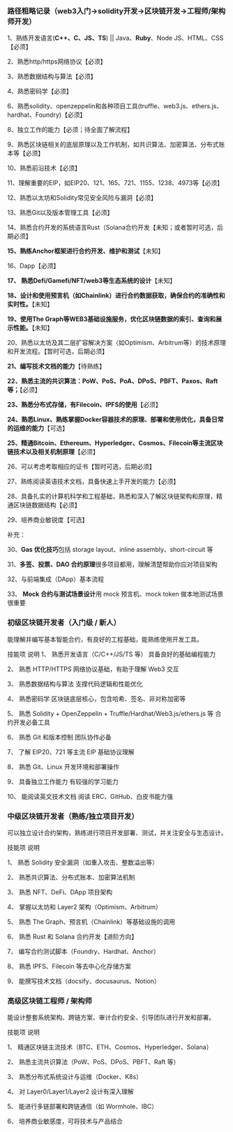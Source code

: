 ### 路径粗略记录（web3入门->solidity开发->区块链开发->工程师/架构师开发）

1、熟练开发语言(**C++、C、JS、TS**) || Java、**Ruby**、Node JS、HTML、CSS【必须】

2、熟悉http/https网络协议【必须】

3、熟悉数据结构与算法【必须】

4、熟悉密码学【必须】

6、熟悉solidity、openzeppelin和各种项目工具(truffle、web3.js、ethers.js、hardhat、Foundry)【必须】

8、独立工作的能力【必须；待全面了解流程】

9、熟悉区块链相关的底层原理以及工作机制，如共识算法、加密算法、分布式账本等【必须】

10、熟悉前沿技术【必须】

11、理解重要的EIP，如EIP20、121、165、721、1155、1238、4973等【必须】

12、熟悉以太坊和Solidity常见安全风险与漏洞【必须】

13、熟悉Git以及版本管理工具【必须】

14、熟悉合约开发的系统语言Rust（Solana合约开发【未知；或者暂时可选，后期必须】

**15、熟练Anchor框架进行合约开发、维护和测试**【未知】

16、Dapp【必须】

**17、 熟悉Defi/Gamefi/NFT/web3等生态系统的设计**【未知】

**18、设计和使用预言机（如Chainlink）进行合约数据获取，确保合约的准确性和实时性。**【未知】

**19、使用The Graph等WEB3基础设施服务，优化区块链数据的索引、查询和展示性能。**【未知】

20、熟悉以太坊及其二层扩容解决方案（如Optimism、Arbitrum等）的技术原理和开发流程。【暂时可选，后期必须】

**21、编写技术文档的能力**【待熟练】

**22、熟悉主流的共识算法：PoW、PoS、PoA、DPoS、PBFT、Paxos、Raft等；**【必须】

**23、熟悉分布式存储，有Filecoin、IPFS的使用**【必须】

**24、熟悉Linux、熟练掌握Docker容器技术的原理、部署和使用优化，具备日常的运维的能力**【可选】

**25、精通Bitcoin、Ethereum、Hyperledger、Cosmos、Filecoin等主流区块链技术以及相关机制原理**【必须】

26、可以考虑考取相应的证书【暂时可选，后期必须】

27、熟练阅读英语技术文档，具备快速上手开发的能力【必须】

28、具备扎实的计算机科学和工程基础，熟悉和深入了解区块链架构和原理，精通区块链数据结构【必须】

29、培养商业敏锐度【可选】

补充：

30、**Gas 优化技巧**包括 storage layout、inline assembly、short-circuit 等

31、**多签、投票、DAO 合约原理**很多项目都用，理解清楚帮助你应对项目架构

32、与前端集成（DApp）基本流程

33、 **Mock 合约与测试场景设计**用 mock 预言机、mock token 做本地测试场景很重要



### 初级区块链开发者（入门级 / 新人）

能理解并编写基本智能合约，有良好的工程基础，能熟练使用开发工具。

技能项	说明
1、 熟悉开发语言（C/C++/JS/TS 等）	具备良好的基础编程能力

2、 熟悉 HTTP/HTTPS	网络协议基础，有助于理解 Web3 交互

3、 熟悉数据结构与算法	支撑代码逻辑和性能优化

4、 熟悉密码学	区块链底层核心，包含哈希、签名、非对称加密等

5、 熟悉 Solidity + OpenZeppelin + Truffle/Hardhat/Web3.js/ethers.js 等	合约开发必备工具

6、 熟悉 Git 和版本控制	团队协作必备

7、 了解 EIP20、721 等主流 EIP	基础协议理解

8、 熟悉 Git、Linux	开发环境和部署操作

9、 具备独立工作能力	有较强的学习能力

10、 能阅读英文技术文档	阅读 ERC、GitHub、白皮书能力强



### 中级区块链开发者（熟练/独立项目开发）

可以独立设计合约架构，熟练进行项目开发部署、测试，并关注安全与生态设计。

技能项	说明

1、 熟悉 Solidity 安全漏洞（如重入攻击、整数溢出等）	

2、 熟悉共识算法、分布式账本、加密算法机制	

3、 熟悉 NFT、DeFi、DApp 项目架构	

4、 掌握以太坊和 Layer2 架构（Optimism、Arbitrum）	

5、 熟悉 The Graph、预言机（Chainlink）等基础设施的调用	

6、 熟悉 Rust 和 Solana 合约开发【进阶方向】	

7、 编写合约测试脚本（Foundry、Hardhat、Anchor）	

8、 熟悉 IPFS、Filecoin 等去中心化存储方案	

9、 能撰写技术文档（docsify、docusaurus、Notion）	



### 高级区块链工程师 / 架构师

能设计整套系统架构、跨链方案、审计合约安全、引导团队进行开发和部署。

技能项	说明

1、 精通区块链主流技术（BTC、ETH、Cosmos、Hyperledger、Solana）	

2、 熟悉主流共识算法（PoW、PoS、DPoS、PBFT、Raft 等）	

3、 熟悉分布式系统设计与运维（Docker、K8s）	

4、 对 Layer0/Layer1/Layer2 设计有深入理解	

5、 能进行多链部署和跨链通信（如 Wormhole、IBC）	

6、 培养商业敏感度，可将技术与产品结合	

